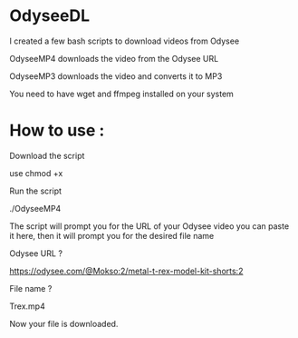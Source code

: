 # OdyseeDL

I created a few bash scripts to download videos from Odysee 

OdyseeMP4 downloads the video from the Odysee URL

OdyseeMP3 downloads the video and converts it to MP3

You need to have wget and ffmpeg installed on your system



# How to use :

Download the script

use chmod +x 

Run the script

./OdyseeMP4


The script will prompt you for the URL of your Odysee video you can paste it here, then it will prompt you for the desired file name

Odysee URL ?

https://odysee.com/@Mokso:2/metal-t-rex-model-kit-shorts:2

File name ?

Trex.mp4



Now your file is downloaded.
